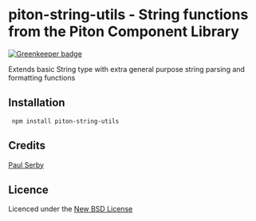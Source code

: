# piton-string-utils - String functions from the Piton Component Library

[![Greenkeeper badge](https://badges.greenkeeper.io/serby/piton-string-utils.svg)](https://greenkeeper.io/)

Extends basic String type with extra general purpose string parsing and formatting functions

## Installation

     npm install piton-string-utils

## Credits
[Paul Serby](https://github.com/serby/)

## Licence
Licenced under the [New BSD License](http://opensource.org/licenses/bsd-license.php)
